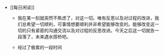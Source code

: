 - [[每日闲谈]]
	 - 我在某一刻就突然不焦虑了，对这一切。唯有反思以及对过程的改进，我们总希望一切顺利，可事情想要顺利并非希望能够改变的。能够改变这一切的只有紧密的沟通交流以及对过程的反思改进。今天之后这一切就告一段落了，未来遇水搭桥吧。

	 - 经过了极累的一段时间
